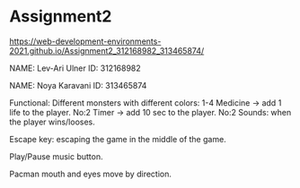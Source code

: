 # Assignment2
 https://web-development-environments-2021.github.io/Assignment2_312168982_313465874/
 
 NAME: Lev-Ari Ulner
 ID: 312168982

 NAME: Noya Karavani
 ID: 313465874


 Functional:
 Different monsters with different colors: 1-4
 Medicine -> add 1 life to the player. No:2
 Timer -> add 10 sec to the player. No:2
 Sounds: when the player wins/looses.

 Escape key: escaping the game in the middle of the game. 

 Play/Pause music button.
 
 Pacman mouth and eyes move by direction.

